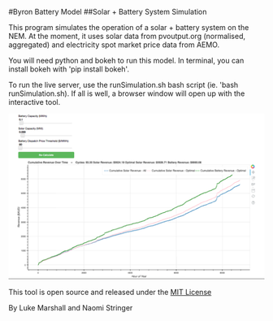 #Byron Battery Model
##Solar + Battery System Simulation

This program simulates the operation of a solar + battery system on the NEM. At the moment, it uses solar data from pvoutput.org (normalised, aggregated) and electricity spot market price data from AEMO.

You will need python and bokeh to run this model. In terminal, you can install bokeh with 'pip install bokeh'.

To run the live server, use the runSimulation.sh bash script (ie. 'bash runSimulation.sh). If all is well, a browser window will open up with the interactive tool.

![I have included a screenshot of the working tool.](screenshot.png "Screenshot - Byron Battery Model")

This tool is open source and released under the [MIT License ](https://en.wikipedia.org/wiki/MIT_License)

By Luke Marshall and Naomi Stringer